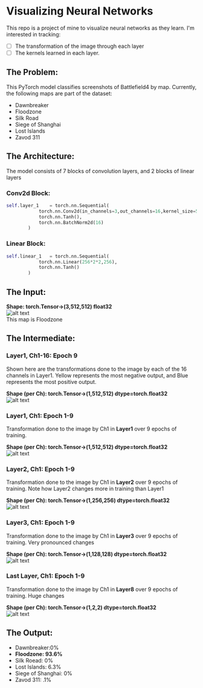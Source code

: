 # Visualizing Neural Networks
This repo is a project of mine to visualize neural networks as they learn. I'm interested in tracking:
- [ ] The transformation of the image through each layer
- [ ] The kernels learned in each layer.

## The Problem: 
This PyTorch model classifies screenshots of Battlefield4 by map. 
Currently, the following maps are part of the dataset:
- Dawnbreaker
- Floodzone
- Silk Road
- Siege of Shanghai
- Lost Islands
- Zavod 311

## The Architecture: 
The model consists of 7 blocks of convolution layers, and 2 blocks of linear layers  
### Conv2d Block:
```python
self.layer_1    = torch.nn.Sequential(
            torch.nn.Conv2d(in_channels=3,out_channels=16,kernel_size=5,stride=1,padding=2,bias=True),
            torch.nn.Tanh(),
            torch.nn.BatchNorm2d(16)
        )
```  
### Linear Block:
```python
self.linear_1   = torch.nn.Sequential(
            torch.nn.Linear(256*2*2,256),
            torch.nn.Tanh()
        )
```
## The Input:    
**Shape: torch.Tensor->(3,512,512) float32**  
![alt text](https://github.com/steinshark/VisualizedML/blob/main/BaseImg.jpg?raw=true)  
This map is Floodzone
## The Intermediate: 

### Layer1, Ch1-16: Epoch 9
Shown here are the transformations done to the image by each of the 16 channels in Layer1. Yellow represents the most negative output, and Blue represents the most positive output.  

**Shape (per Ch): torch.Tensor->(1,512,512) dtype=torch.float32**  
![alt text](https://github.com/steinshark/VisualizedML/blob/main/Layer1_ep0.jpg?raw=true)


### Layer1, Ch1: Epoch 1-9
Transformation done to the image by Ch1 in **Layer1** over 9 epochs of training.  

**Shape (per Ch): torch.Tensor->(1,512,512) dtype=torch.float32**  
![alt text](https://github.com/steinshark/VisualizedML/blob/main/Layer1_ch1.jpg?raw=true)


### Layer2, Ch1: Epoch 1-9
Transformation done to the image by Ch1 in **Layer2** over 9 epochs of training. Note how Layer2 changes more in training than Layer1  

**Shape (per Ch): torch.Tensor->(1,256,256) dtype=torch.float32**  
![alt text](https://github.com/steinshark/VisualizedML/blob/main/Layer2_ch1.jpg?raw=true)


### Layer3, Ch1: Epoch 1-9
Transformation done to the image by Ch1 in **Layer3** over 9 epochs of training. Very pronounced changes

**Shape (per Ch): torch.Tensor->(1,128,128) dtype=torch.float32**  
![alt text](https://github.com/steinshark/VisualizedML/blob/main/Layer3_ch1.jpg?raw=true)


### Last Layer, Ch1: Epoch 1-9
Transformation done to the image by Ch1 in **Layer8** over 9 epochs of training. Huge changes

**Shape (per Ch): torch.Tensor->(1,2,2) dtype=torch.float32**  
![alt text](https://github.com/steinshark/VisualizedML/blob/main/Layer8_ch1.jpg?raw=true)

## The Output:

- Dawnbreaker:0%
- **Floodzone: 93.6%**
- Silk Roead: 0%
- Lost Islands: 6.3%
- Siege of Shanghai: 0%
- Zavod 311: .1%